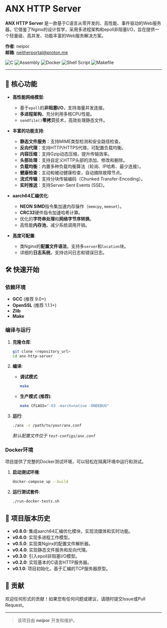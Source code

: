 # ANX HTTP Server

**ANX HTTP Server** 是一款基于C语言从零开发的、高性能、事件驱动的Web服务器。它借鉴了Nginx的设计哲学，采用多进程架构和epoll非阻塞I/O，旨在提供一个轻量级、高并发、功能丰富的Web服务解决方案。

**作者**: neipor  
**邮箱**: [neitherportal@proton.me](mailto:neitherportal@proton.me)

![C](https://img.shields.io/badge/C-A8B9CC?style=for-the-badge&logo=c&logoColor=white)
![Assembly](https://img.shields.io/badge/Assembly-6D84B4?style=for-the-badge&logo=assembly&logoColor=white)
![Docker](https://img.shields.io/badge/Docker-2496ED?style=for-the-badge&logo=docker&logoColor=white)
![Shell Script](https://img.shields.io/badge/Shell_Script-121011?style=for-the-badge&logo=gnu-bash&logoColor=white)
![Makefile](https://img.shields.io/badge/Makefile-427819?style=for-the-badge&logo=gnu&logoColor=white)

---

## 🚀 核心功能

- **高性能网络模型**: 
  - 基于`epoll`的**非阻塞I/O**，支持海量并发连接。
  - **多进程架构**，充分利用多核CPU性能。
  - `sendfile()`**零拷贝**技术，高效处理静态文件。

- **丰富的功能支持**:
  - **静态文件服务**：支持MIME类型检测和安全路径检查。
  - **反向代理**：支持HTTP/HTTPS代理，可配置负载均衡。
  - **内容压缩**：支持Gzip动态压缩，提升传输效率。
  - **头部处理**：支持自定义HTTP头部的添加、修改和删除。
  - **负载均衡**：内置多种负载均衡算法（轮询、IP哈希、最少连接）。
  - **健康检查**：主动和被动健康检查，自动摘除故障节点。
  - **流式传输**：支持分块传输编码（Chunked Transfer-Encoding）。
  - **实时推送**：支持Server-Sent Events (SSE)。

- **aarch64汇编优化**:
  - **NEON SIMD**指令集加速内存操作（`memcpy`, `memset`）。
  - **CRC32**硬件指令加速哈希计算。
  - 优化的**字符串处理**和**网络字节序转换**。
  - 高性能**内存池**，减少系统调用开销。

- **高度可配置**:
  - 类Nginx的**配置文件语法**，支持多`server`和`location`块。
  - 详细的**日志系统**，支持访问日志和错误日志。

## 🛠️ 快速开始

### 依赖环境

- **GCC** (推荐 9.0+)
- **OpenSSL** (推荐 1.1.1+)
- **Zlib**
- **Make**

### 编译与运行

1.  **克隆仓库**:
    ```bash
    git clone <repository_url>
    cd anx-http-server
    ```

2.  **编译**:
    - **调试模式**:
      ```bash
      make
      ```
    - **生产模式 (推荐)**:
      ```bash
      make CFLAGS="-O3 -march=native -DNDEBUG"
      ```

3.  **运行**:
    ```bash
    ./anx -c /path/to/your/anx.conf
    ```
    *默认配置文件位于 `test-configs/anx.conf`*

### Docker环境

项目提供了完整的Docker测试环境，可以轻松在隔离环境中运行和测试。

1.  **启动测试环境**:
    ```bash
    docker-compose up --build
    ```

2.  **运行测试套件**:
    ```bash
    ./run-docker-tests.sh
    ```

## 📜 项目版本历史

- **v0.8.0**: 集成aarch64汇编优化模块，实现流媒体和实时功能。
- **v0.6.0**: 实现多进程工作模型。
- **v0.5.0**: 实现类Nginx的配置文件解析器。
- **v0.4.0**: 实现静态文件服务和反向代理。
- **v0.3.0**: 引入epoll非阻塞I/O模型。
- **v0.2.0**: 实现基本的C语言HTTP服务器。
- **v0.1.0**: 项目初始化，基于汇编的TCP服务器原型。

## 🤝 贡献

欢迎任何形式的贡献！如果您有任何问题或建议，请随时提交Issue或Pull Request。

---

> 该项目由 **neipor** 开发和维护。 
